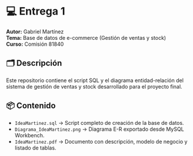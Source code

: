 # 💻 Entrega 1

**Autor:** Gabriel Martínez  
**Tema:** Base de datos de e-commerce (Gestión de ventas y stock)  
**Curso:** Comisión 81840

## 🗂️ Descripción
Este repositorio contiene el script SQL y el diagrama entidad-relación del sistema de gestión de ventas y stock desarrollado para el proyecto final.  

## 📦 Contenido
- `IdeaMartinez.sql` → Script completo de creación de la base de datos.  
- `Diagrama_IdeaMartinez.png` → Diagrama E-R exportado desde MySQL Workbench.  
- `IdeaMartinez.pdf` → Documento con descripción, modelo de negocio y listado de tablas.

